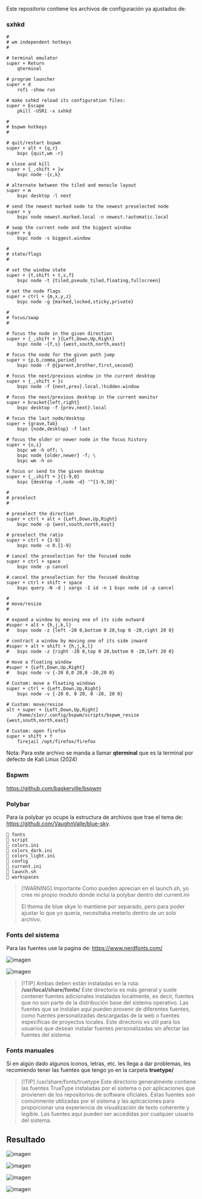 Este repositorio contiene los archivos de configuración ya ajustados de:
### sxhkd

```
#
# wm independent hotkeys
#

# terminal emulator
super + Return
	qterminal

# program launcher
super + d
	rofi -show run

# make sxhkd reload its configuration files:
super + Escape
	pkill -USR1 -x sxhkd

#
# bspwm hotkeys
#

# quit/restart bspwm
super + alt + {q,r}
	bspc {quit,wm -r}

# close and kill
super + {_,shift + }w
	bspc node -{c,k}

# alternate between the tiled and monocle layout
super + m
	bspc desktop -l next

# send the newest marked node to the newest preselected node
super + y
	bspc node newest.marked.local -n newest.!automatic.local

# swap the current node and the biggest window
super + g
	bspc node -s biggest.window

#
# state/flags
#

# set the window state
super + {t,shift + t,s,f}
	bspc node -t {tiled,pseudo_tiled,floating,fullscreen}

# set the node flags
super + ctrl + {m,x,y,z}
	bspc node -g {marked,locked,sticky,private}

#
# focus/swap
#

# focus the node in the given direction
super + {_,shift + }{Left,Down,Up,Right}
	bspc node -{f,s} {west,south,north,east}

# focus the node for the given path jump
super + {p,b,comma,period}
	bspc node -f @{parent,brother,first,second}

# focus the next/previous window in the current desktop
super + {_,shift + }c
	bspc node -f {next,prev}.local.!hidden.window

# focus the next/previous desktop in the current monitor
super + bracket{left,right}
	bspc desktop -f {prev,next}.local

# focus the last node/desktop
super + {grave,Tab}
	bspc {node,desktop} -f last

# focus the older or newer node in the focus history
super + {o,i}
	bspc wm -h off; \
	bspc node {older,newer} -f; \
	bspc wm -h on

# focus or send to the given desktop
super + {_,shift + }{1-9,0}
	bspc {desktop -f,node -d} '^{1-9,10}'

#
# preselect
#

# preselect the direction
super + ctrl + alt + {Left,Down,Up,Right}
	bspc node -p {west,south,north,east}

# preselect the ratio
super + ctrl + {1-9}
	bspc node -o 0.{1-9}

# cancel the preselection for the focused node
super + ctrl + space
	bspc node -p cancel

# cancel the preselection for the focused desktop
super + ctrl + shift + space
	bspc query -N -d | xargs -I id -n 1 bspc node id -p cancel

#
# move/resize
#

# expand a window by moving one of its side outward
#super + alt + {h,j,k,l}
#	bspc node -z {left -20 0,bottom 0 20,top 0 -20,right 20 0}

# contract a window by moving one of its side inward
#super + alt + shift + {h,j,k,l}
#	bspc node -z {right -20 0,top 0 20,bottom 0 -20,left 20 0}

# move a floating window
#super + {Left,Down,Up,Right}
#	bspc node -v {-20 0,0 20,0 -20,20 0}

# Custom: move a floating windows
super + ctrl + {Left,Down,Up,Right}
	bspc node -v {-20 0, 0 20, 0 -20, 20 0}

# Custom: move/resize
alt + super + {Left,Down,Up,Right}
	/home/s1or/.config/bspwm/scripts/bspwm_resize {west,south,north,east}

# Custom: open firefox
super + shift + f
	firejail /opt/firefox/firefox
```

Nota: Para este archivo se manda a llamar **qterminal** que es la terminal por defecto de Kali Linux (2024)
### Bspwm

https://github.com/baskerville/bspwm

### Polybar

Para la polybar yo ocupe la estructura de archivos que trae el tema de: https://github.com/VaughnValle/blue-sky.

```
📁 fonts
📁 script
📃 colors.ini
📃 colors_dark.ini
📃 colors_light.ini
📃 config
📃 current.ini
📃 launch.sh
📃 workspaces
```

> [!WARNING] Importante
> Como pueden aprecian en el launch.sh, yo cree mi propio modulo donde inclui la polybar dentro del current.ini
> 
> El thema de blue skye lo mantiene por separado, pero para poder ajustar lo que yo queria, necesitaba meterlo dentro de un solo archivo.

### Fonts del sistema

Para las fuentes use la pagina de: https://www.nerdfonts.com/

![imagen](https://github.com/S10r07/KaliCustom/assets/52427821/1c3c961c-d16c-47bb-997a-0c0e674bb5cf)

![imagen](https://github.com/S10r07/KaliCustom/assets/52427821/0dc9367f-09a0-495a-9b93-4a6c212990d2)

> [!TIP] Ambas deben están instaladas en la ruta: **/usr/local/share/fonts/**
> Este directorio es más general y suele contener fuentes adicionales instaladas localmente, es decir, fuentes que no son parte de la distribución base del sistema operativo. Las fuentes que se instalan aquí pueden provenir de diferentes fuentes, como fuentes personalizadas descargadas de la web o fuentes específicas de proyectos locales. Este directorio es útil para los usuarios que desean instalar fuentes personalizadas sin afectar las fuentes del sistema.

### Fonts manuales

Si en algún dado algunos iconos, letras, etc. les llega a dar problemas, les recomiendo tener las fuentes que tengo yo en la carpeta **truetype/**

> [!TIP] /usr/share/fonts/truetype
> Este directorio generalmente contiene las fuentes TrueType instaladas por el sistema o por aplicaciones que provienen de los repositorios de software oficiales. Estas fuentes son comúnmente utilizadas por el sistema y las aplicaciones para proporcionar una experiencia de visualización de texto coherente y legible. Las fuentes aquí pueden ser accedidas por cualquier usuario del sistema.

## Resultado

![imagen](https://github.com/S10r07/KaliCustom/assets/52427821/992ceb2a-570b-43b0-88b0-f59261dddd86)

![imagen](https://github.com/S10r07/KaliCustom/assets/52427821/c8b4abbf-84df-43a4-957f-65341b1f3e96)

![imagen](https://github.com/S10r07/KaliCustom/assets/52427821/276adca6-c427-4e00-b22b-33ca3cdfc877)

![imagen](https://github.com/S10r07/KaliCustom/assets/52427821/ea418eab-e60e-4556-be3c-24d7e124c3e0)

